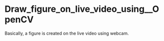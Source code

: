 # Draw_figure_on_live_video_using__OpenCV
Basically, a figure is created on the live video using webcam.

